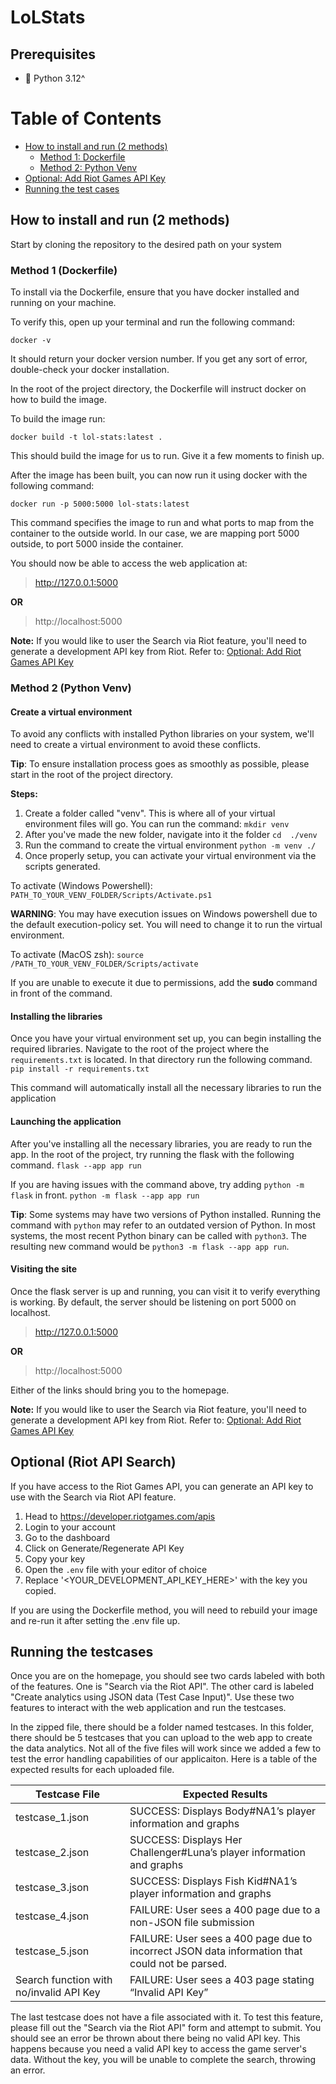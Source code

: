 # LoLStats
## Prerequisites
- 🐍 Python 3.12^

# Table of Contents
- [How to install and run (2 methods)](#install-methods)
  - [Method 1: Dockerfile](#install-method-1)
  - [Method 2: Python Venv](#install-method-2)
- [Optional: Add Riot Games API Key](#extension-api-key)
- [Running the test cases](#run-testcases)

<div id="install-methods" />

## How to install and run (2 methods)

Start by cloning the repository to the desired path on your system

<div id="install-method-1" />

### Method 1 (Dockerfile)

To install via the Dockerfile, ensure that you have docker installed and running on your machine.

To verify this, open up your terminal and run the following command:

`docker -v`

It should return your docker version number. If you get any sort of error, double-check your docker installation.

In the root of the project directory, the Dockerfile will instruct docker on how to build the image.

To build the image run:

`docker build -t lol-stats:latest .`

This should build the image for us to run. Give it a few moments to finish up.

After the image has been built, you can now run it using docker with the following command:

`docker run -p 5000:5000 lol-stats:latest`

This command specifies the image to run and what ports to map from the container to the outside world. In our case, we
are mapping port 5000 outside, to port 5000 inside the container.

You should now be able to access the web application at:

> http://127.0.0.1:5000

**OR**

> http://localhost:5000

**Note:** If you would like to user the Search via Riot feature, you'll need to generate a development API key from Riot.
Refer to: [Optional: Add Riot Games API Key](#extension-api-key)

<div id="install-method-2" />

### Method 2 (Python Venv)
#### Create a virtual environment
To avoid any conflicts with installed Python libraries on your system, we'll need to create a virtual environment to
avoid these conflicts.

**Tip**: To ensure installation process goes as smoothly as possible, please start in the root of the project directory.

**Steps:**
1. Create a folder called "venv". This is where all of your virtual environment files will go. You can run the command: 
`mkdir venv`
2. After you've made the new folder, navigate into it the folder
`cd  ./venv`
3. Run the command to create the virtual environment
`python -m venv ./`
4. Once properly setup, you can activate your virtual environment via the scripts generated.

To activate (Windows Powershell):
`PATH_TO_YOUR_VENV_FOLDER/Scripts/Activate.ps1`

**WARNING**: You may have execution issues on Windows powershell due to the default execution-policy set. You will need
to change it to run the virtual environment.

To activate (MacOS zsh):
`source /PATH_TO_YOUR_VENV_FOLDER/Scripts/activate`

If you are unable to execute it due to permissions, add the **sudo** command in front of the command.

#### Installing the libraries
Once you have your virtual environment set up, you can begin installing the required libraries.
Navigate to the root of the project where the `requirements.txt` is located. In that directory run the following command.
`pip install -r requirements.txt`

This command will automatically install all the necessary libraries to run the application

#### Launching the application
After you've installing all the necessary libraries, you are ready to run the app. In the root of the project, try 
running the flask with the following command.
`flask --app app run`

If you are having issues with the command above, try adding `python -m flask` in front.
`python -m flask --app app run`

**Tip**: Some systems may have two versions of Python installed. Running the command with `python` may refer to an
outdated version of Python. In most systems, the most recent Python binary can be called with `python3`.
The resulting new command would be `python3 -m flask --app app run`.

#### Visiting the site
Once the flask server is up and running, you can visit it to verify everything is working. By default, the server should
be listening on port 5000 on localhost.
> http://127.0.0.1:5000

**OR**

> http://localhost:5000

Either of the links should bring you to the homepage.

**Note:** If you would like to user the Search via Riot feature, you'll need to generate a development API key from Riot.
Refer to: [Optional: Add Riot Games API Key](#extension-api-key)

<div id="extension-api-key" />

## Optional (Riot API Search)
If you have access to the Riot Games API, you can generate an API key to use with the Search via Riot API feature.

1. Head to https://developer.riotgames.com/apis
2. Login to your account
3. Go to the dashboard
4. Click on Generate/Regenerate API Key
5. Copy your key
7. Open the `.env` file with your editor of choice
8. Replace '<YOUR_DEVELOPMENT_API_KEY_HERE>' with the  key you copied.

If you are using the Dockerfile method, you will need to rebuild your image and re-run it after setting the .env file up.

<div id="run-testcases" />

## Running the testcases
Once you are on the homepage, you should see two cards labeled with both of the features. One is "Search via the Riot
API". The other card is labeled "Create analytics using JSON data (Test Case Input)". Use these two features to interact
with the web application and run the testcases.

In the zipped file, there should be a folder named testcases. In this folder, there should be 5 testcases that you can
upload to the web app to create the data analytics. Not all of the five files will work since we added a few to test the
error handling capabilities of our applicaiton. Here is a table of the expected results for each uploaded file.

| Testcase File                           | Expected Results                                                                               |
|-----------------------------------------|------------------------------------------------------------------------------------------------|
| testcase_1.json                         | SUCCESS: Displays Body#NA1’s player information and graphs                                     |
| testcase_2.json                         | SUCCESS: Displays Her Challenger#Luna’s player information and graphs                          |
| testcase_3.json                         | SUCCESS: Displays Fish Kid#NA1’s player information and graphs                                 |
| testcase_4.json                         | FAILURE: User sees a 400 page due to a non-JSON file submission                                |
| testcase_5.json                         | FAILURE: User sees a 400 page due to incorrect JSON data information that could not be parsed. |
| Search function with no/invalid API Key | FAILURE: User sees a 403 page stating “Invalid API Key”                                        |

The last testcase does not have a file associated with it. To test this feature, please fill out the
"Search via the Riot API" form and attempt to submit. You should see an error be thrown about there being no valid API
key. This happens because you need a valid API key to access the game server's data. Without the key, you will be unable
to complete the search, throwing an error.